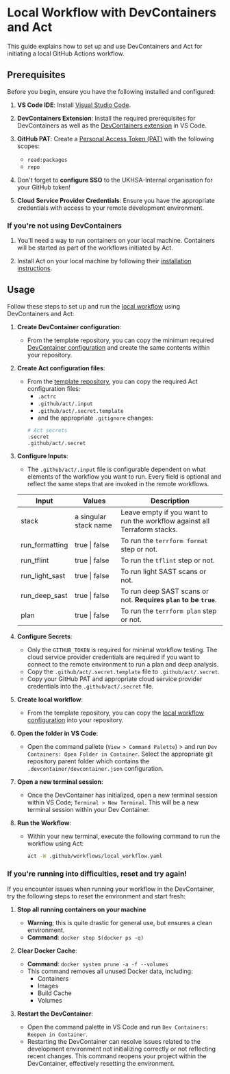 # Local Workflow with DevContainers and Act

This guide explains how to set up and use DevContainers and Act for initiating a local GitHub Actions workflow.

## Prerequisites

Before you begin, ensure you have the following installed and configured:

1. **VS Code IDE**: Install [Visual Studio Code](https://code.visualstudio.com/).

2. **DevContainers Extension**: Install the required prerequisites for DevContainers as well as the [DevContainers extension](https://code.visualstudio.com/docs/devcontainers/containers#_installation) in VS Code.

3. **GitHub PAT**: Create a [Personal Access Token (PAT)](https://github.com/settings/tokens) with the following scopes:
   - `read:packages`
   - `repo`

4. Don't forget to **configure SSO** to the UKHSA-Internal organisation for your GitHub token!

5. **Cloud Service Provider Credentials**: Ensure you have the appropriate credentials with access to your remote development environment.

### If you're not using DevContainers

1. You'll need a way to run containers on your local machine. Containers will be started as part of the workflows initiated by Act.

2. Install Act on your local machine by following their [installation instructions](https://nektosact.com/installation/index.html).

## Usage

Follow these steps to set up and run the [local workflow](terraform-local-workflow.yml) using DevContainers and Act:

1. **Create DevContainer configuration**:
   - From the template repository, you can copy the minimum required [DevContainer configuration](https://github.com/UKHSA-Internal/devops-terraform-template/blob/main/.devcontainer) and create the same contents within your repository. 

2. **Create Act configuration files**:
   - From the [template repository](https://github.com/UKHSA-Internal/devops-terraform-template/blob/main), you can copy the required Act configuration files:
     - `.actrc`
     - `.github/act/.input`
     - `.github/act/.secret.template`
     - and the appropriate `.gitignore` changes:
     ```sh
     # Act secrets
     .secret
     .github/act/.secret
     ```

3. **Configure Inputs**:
   - The `.github/act/.input` file is configurable dependent on what elements of the workflow you want to run. Every field is optional and reflect the same steps that are invoked in the remote workflows. 

    | Input          | Values                | Description |
    |----------------|-----------------------|-------------|
    | stack          | a singular stack name | Leave empty if you want to run the workflow against all Terraform stacks. |
    | run_formatting | true \| false         | To run the `terrform format` step or not. |
    | run_tflint     | true \| false         | To run the `tflint` step or not. |
    | run_light_sast | true \| false         | To run light SAST scans or not. |
    | run_deep_sast  | true \| false         | To run deep SAST scans or not. **Requires `plan` to be `true`**. |
    | plan           | true \| false         | To run the `terrform plan` step or not. |

4. **Configure Secrets**:
   - Only the `GITHUB_TOKEN` is required for minimal workflow testing. The cloud service provider credentials are required if you want to connect to the remote environment to run a plan and deep analysis.
   - Copy the `.github/act/.secret.template` file to `.github/act/.secret`.
   - Copy your GitHub PAT and appropriate cloud service provider credentials into the `.github/act/.secret` file. 

5. **Create local workflow**:
   - From the template repository, you can copy the [local workflow configuration](https://github.com/UKHSA-Internal/devops-terraform-template/blob/main/.github/workflows/local_workflow.yml) into your repository.

6. **Open the folder in VS Code**:
   - Open the command pallete (`View > Command Palette`) > and run `Dev Containers: Open Folder in Container`. Select the appropriate git repository parent folder which contains the `.devcontainer/devcontainer.json` configuration. 

7. **Open a new terminal session**:
   - Once the DevContainer has initialized, open a new terminal session within VS Code; `Terminal > New Terminal`. This will be a new terminal session within your Dev Container. 

8. **Run the Workflow**:
   - Within your new terminal, execute the following command to run the workflow using Act:
     ```sh
     act -W .github/workflows/local_workflow.yaml
     ```

### If you're running into difficulties, reset and try again!

If you encounter issues when running your workflow in the DevContainer, try the following steps to reset the environment and start fresh:

1. **Stop all running containers on your machine**
   - **Warning**; this is quite drastic for general use, but ensures a clean environment.
   - **Command**: `docker stop $(docker ps -q)`

2. **Clear Docker Cache**:
   - **Command**: `docker system prune -a -f --volumes`
   - This command removes all unused Docker data, including:
     - Containers
     - Images
     - Build Cache
     - Volumes

3. **Restart the DevContainer**:
   - Open the command palette in VS Code and run `Dev Containers: Reopen in Container`.
   - Restarting the DevContainer can resolve issues related to the development environment not initializing correctly or not reflecting recent changes. This command reopens your project within the DevContainer, effectively resetting the environment.